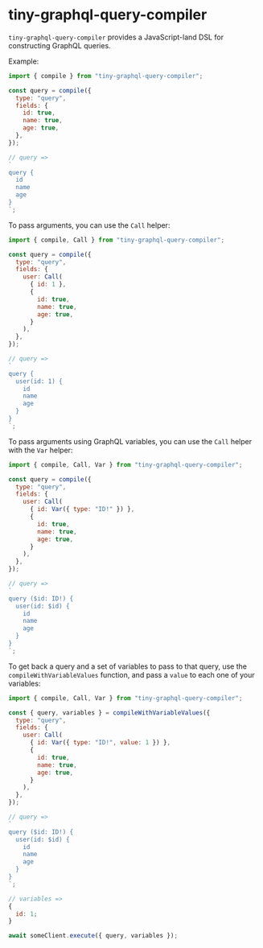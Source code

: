 # tiny-graphql-query-compiler

`tiny-graphql-query-compiler` provides a JavaScript-land DSL for constructing GraphQL queries.

Example:

```javascript
import { compile } from "tiny-graphql-query-compiler";

const query = compile({
  type: "query",
  fields: {
    id: true,
    name: true,
    age: true,
  },
});

// query =>
`
query {
  id
  name
  age
}
`;
```

To pass arguments, you can use the `Call` helper:

```javascript
import { compile, Call } from "tiny-graphql-query-compiler";

const query = compile({
  type: "query",
  fields: {
    user: Call(
      { id: 1 },
      {
        id: true,
        name: true,
        age: true,
      }
    ),
  },
});

// query =>
`
query {
  user(id: 1) {
    id
    name
    age
  }
}
`;
```

To pass arguments using GraphQL variables, you can use the `Call` helper with the `Var` helper:

```javascript
import { compile, Call, Var } from "tiny-graphql-query-compiler";

const query = compile({
  type: "query",
  fields: {
    user: Call(
      { id: Var({ type: "ID!" }) },
      {
        id: true,
        name: true,
        age: true,
      }
    ),
  },
});

// query =>
`
query ($id: ID!) {
  user(id: $id) {
    id
    name
    age
  }
}
`;
```

To get back a query and a set of variables to pass to that query, use the `compileWithVariableValues` function, and pass a `value` to each one of your variables:

```javascript
import { compile, Call, Var } from "tiny-graphql-query-compiler";

const { query, variables } = compileWithVariableValues({
  type: "query",
  fields: {
    user: Call(
      { id: Var({ type: "ID!", value: 1 }) },
      {
        id: true,
        name: true,
        age: true,
      }
    ),
  },
});

// query =>
`
query ($id: ID!) {
  user(id: $id) {
    id
    name
    age
  }
}
`;

// variables =>
{
  id: 1;
}

await someClient.execute({ query, variables });
```

